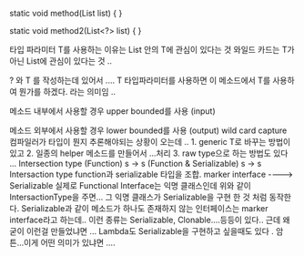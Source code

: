 static <T> void method(List<T> list) {
}

static void method2(List<?> list) {
}


타입 파라미터 T를 사용하는 이유는 List 안의 T에 관심이 있다는 것
와일드 카드는 T가 아닌 List에 관심이 있다는 것 ..


? 와 T 를 작성하는데 있어서 ....
T 타입파라미터를 사용하면 이 메소드에서 T를 사용하여 뭔가를 하겠다.
라는 의미임 ..

메소드 내부에서 사용할 경우 upper bounded를 사용 (input)
<? extends T>

메소드 외부에서 사용할 경우 lower bounded를 사용 (output)
<? super T>


wild card capture

컴파일러가 타입이 뭔지 추론해야되는 상황이 오는데 ..
1. generic T로 바꾸는 방법이 있고
2. 일종의 helper 메소드를 만들어서 ...처리
3. raw type으로 하는 방법도 있다 ...

Intersection type

(Function) s -> s

(Function & Serializable) s -> s
Intersaction type
function과 serializable 타입을 조합.

marker interface ----> Serializable


실제로 Functional Interface는 익명 클래스인데 위와 같이 IntersactionType을 주면...
그 익명 클래스가 Serializable을 구현 한 것 처럼 동작한다.
Serializable과 같이 메소드가 하나도 존재하지 않는 인터페이스는 marker interface라고 하는데..
이런 종류는 Serializable, Clonable....등등이 있다..

근데 왜 굳이 이런걸 만들었냐면 ... Lambda도 Serializable을 구현하고 싶을때도 있다 .

암튼...이게 어떤 의미가 있냐면 ....






